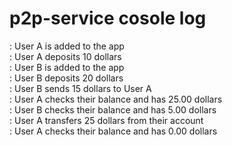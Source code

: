 # p2p-service cosole log
: User A is added to the app<br/>
: User A deposits 10 dollars<br/>
: User B is added to the app<br/>
: User B deposits 20 dollars<br/>
: User B sends 15 dollars to User A<br/>
: User A checks their balance and has 25.00 dollars<br/>
: User B checks their balance and has 5.00 dollars<br/>
: User A transfers 25 dollars from their account<br/>
: User A checks their balance and has 0.00 dollars<br/>
